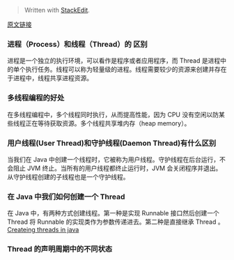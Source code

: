 


> Written with [StackEdit](https://stackedit.io/).

 [原文链接](https://www.journaldev.com/1162/java-multithreading-concurrency-interview-questions-answers#process-vs-thread)

### 进程（Process）和线程（Thread）的 区别

进程是一个独立的执行环境，可以看作是程序或者应用程序，而 Thread 是进程中的单个执行任务。线程可以称为轻量级的进程。线程需要较少的资源来创建并存在于进程中，线程共享进程资源。

### 多线程编程的好处
在多线程编程中，多个线程同时执行，从而提高性能，因为 CPU 没有空闲以防某些线程正在等待获取资源。多个线程共享堆内存（heap memory）。

### 用户线程(User Thread)和守护线程(Daemon Thread)有什么区别
当我们在 Java 中创建一个线程时，它被称为用户线程。守护线程在后台运行，不会阻止 JVM 终止。当所有的用户线程都终止运行时，JVM 会关闭程序并退出。从守护线程创建的子线程也是一个守护线程。

### 在 Java 中我们如何创建一个 Thread
在 Java 中，有两种方式创建线程。第一种是实现 Runnable 接口然后创建一个 Thread 将 Runnable 的实现类作为参数传递进去。第二种是直接继承 Thread 。[Createing threads in java](https://www.journaldev.com/1016/java-thread-example)

### Thread 的声明周期中的不同状态

<!--stackedit_data:
eyJoaXN0b3J5IjpbNDIxOTQ4NDA5LDMwMjk1MzgzNl19
-->